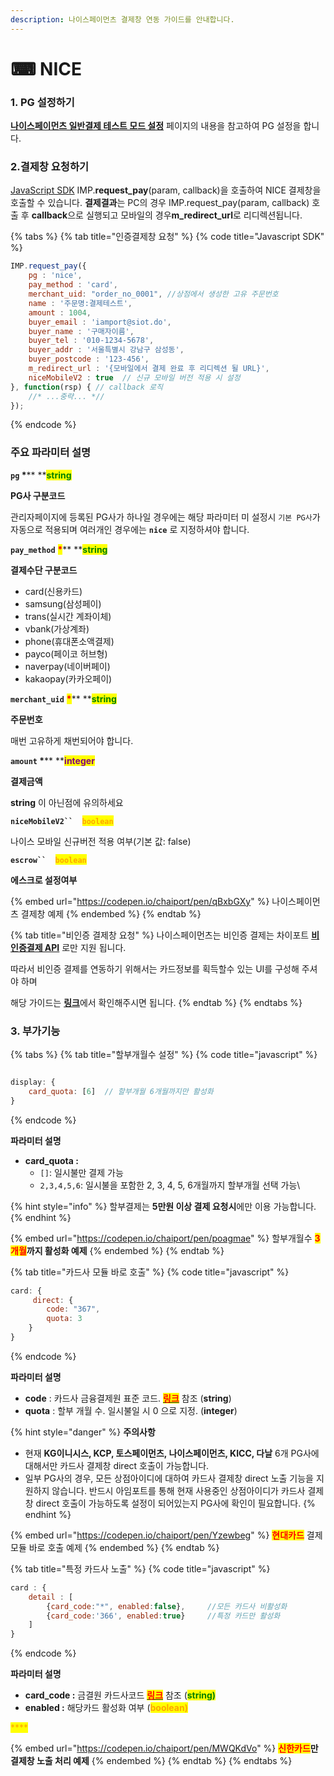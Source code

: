 ```yaml
---
description: 나이스페이먼츠 결제창 연동 가이드를 안내합니다.
---
```


# ⌨ NICE

### 1. PG 설정하기

[**나이스페이먼츠 일반결제 테스트 모드 설정**](../undefined/2.-pg/pg/undefined-3.md) 페이지의 내용을 참고하여 PG 설정을 합니다.

### 2.결제창 요청하기

[JavaScript SDK](../sdk/javascript-sdk/) IMP.**request\_pay**(param, callback)을 호출하여 NICE 결제창을 호출할 수 있습니다. **결제결과**는 PC의 경우 IMP.request\_pay(param, callback) 호출 후 **callback**으로 실행되고 모바일의 경우**m\_redirect\_url**로 리디렉션됩니다.

{% tabs %}
{% tab title="인증결제창 요청" %}
{% code title="Javascript SDK" %}
```javascript
IMP.request_pay({
    pg : 'nice',
    pay_method : 'card',
    merchant_uid: "order_no_0001", //상점에서 생성한 고유 주문번호
    name : '주문명:결제테스트',
    amount : 1004,
    buyer_email : 'iamport@siot.do',
    buyer_name : '구매자이름',
    buyer_tel : '010-1234-5678',
    buyer_addr : '서울특별시 강남구 삼성동',
    buyer_postcode : '123-456',
    m_redirect_url : '{모바일에서 결제 완료 후 리디렉션 될 URL}',
    niceMobileV2 : true  // 신규 모바일 버전 적용 시 설정 
}, function(rsp) { // callback 로직
	//* ...중략... *//
});
```
{% endcode %}

####

### 주요 파라미터 설명

**`pg`  **<mark style="color:red;">**\***</mark>**  **<mark style="color:green;">**s**</mark><mark style="color:green;">**tring**</mark>

**PG사 구분코드**

관리자페이지에 등록된 PG사가 하나일 경우에는 해당 파라미터 미 설정시 `기본 PG사`가 자동으로 적용되며 여러개인 경우에는 **`nice`** 로 지정하셔야 합니다.



**`pay_method`** <mark style="color:red;">**\***</mark>** **<mark style="color:green;">**s**</mark><mark style="color:green;">**tring**</mark>

**결제수단 구분코드**

* card(신용카드)
* samsung(삼성페이)
* trans(실시간 계좌이체)
* vbank(가상계좌)
* phone(휴대폰소액결제)
* payco(페이코 허브형)
* naverpay(네이버페이)
* kakaopay(카카오페이)



**`merchant_uid`** <mark style="color:red;">**\***</mark>** **<mark style="color:green;">**s**</mark><mark style="color:green;">**tring**</mark>

**주문번호**

매번 고유하게 채번되어야 합니다.



**`amount`  **<mark style="color:red;">**\***</mark>** **<mark style="color:purple;">**integer**</mark>

**결제금액**

**string** 이 아닌점에 유의하세요



**`niceMobileV2``  `**<mark style="color:orange;">**`boolean`**</mark>

나이스 모바일 신규버전 적용 여부(기본 값: false)



**`escrow``  `**<mark style="color:orange;">**`boolean`**</mark>

**에스크로 설정여부**&#x20;



{% embed url="https://codepen.io/chaiport/pen/qBxbGXy" %}
나이스페이먼츠 결제창 예제
{% endembed %}
{% endtab %}

{% tab title="비인증 결제창 요청" %}
나이스페이먼츠는 비인증 결제는 차이포트 [**비인증결제 API**](../api/api-4/) 로만 지원 됩니다.

따라서 비인증 결제를 연동하기 위해서는 카드정보를 획득할수 있는 UI를 구성해 주셔야 하며&#x20;

해당 가이드는 [**링크**](../undefined-1/undefined-1/undefined/rest-api.md)에서 확인해주시면 됩니다.
{% endtab %}
{% endtabs %}

### 3. 부가기능

{% tabs %}
{% tab title="할부개월수 설정" %}
{% code title="javascript" %}
```javascript

display: {
    card_quota: [6]  // 할부개월 6개월까지만 활성화
}
```
{% endcode %}



**파라미터 설명**

* **card\_quota :**
  * `[]`: 일시불만 결제 가능
  * `2,3,4,5,6`: 일시불을 포함한 2, 3, 4, 5, 6개월까지 할부개월 선택 가능\


{% hint style="info" %}
할부결제는 **5만원 이상 결제 요청시**에만 이용 가능합니다.
{% endhint %}





{% embed url="https://codepen.io/chaiport/pen/poagmae" %}
할부개월수 <mark style="color:red;">**3개월**</mark>**까지 활성화 예제**
{% endembed %}
{% endtab %}

{% tab title="카드사 모듈 바로 호출" %}
{% code title="javascript" %}
```javascript
card: {
     direct: {
        code: "367",
        quota: 3
    }
}
```
{% endcode %}



**파라미터 설명**

* **code** : 카드사 금융결제원 표준 코드. [<mark style="color:red;">**링크**</mark>](https://chaifinance.notion.site/53589280bbc94fab938d93257d452216?v=eb405baf52134b3f90d438e3bf763630)  참조 (**string**)
* **quota** : 할부 개월 수. 일시불일 시 0 으로 지정. (**integer**)

{% hint style="danger" %}
**주의사항**

* 현재 **KG이니시스, KCP, 토스페이먼츠, 나이스페이먼츠, KICC, 다날** 6개 PG사에 대해서만 카드사 결제창 direct 호출이 가능합니다.
* 일부 PG사의 경우, 모든 상점아이디에 대하여 카드사 결제창 direct 노출 기능을 지원하지 않습니다. 반드시 아임포트를 통해 현재 사용중인 상점아이디가 카드사 결제창 direct 호출이 가능하도록 설정이 되어있는지 PG사에 확인이 필요합니다.
{% endhint %}



{% embed url="https://codepen.io/chaiport/pen/Yzewbeg" %}
<mark style="color:red;">**현대카드**</mark> 결제모듈 바로 호출 예제
{% endembed %}
{% endtab %}

{% tab title="특정 카드사 노출" %}
{% code title="javascript" %}
```javascript
card : {
    detail : [
        {card_code:"*", enabled:false},     //모든 카드사 비활성화
        {card_code:'366', enabled:true}     //특정 카드만 활성화
    ]
}
```
{% endcode %}



**파라미터 설명**

* **card\_code :** 금결원 카드사코드 [<mark style="color:red;">**링크**</mark>](https://chaifinance.notion.site/53589280bbc94fab938d93257d452216?v=eb405baf52134b3f90d438e3bf763630) 참조 (<mark style="color:green;">**string)**</mark>
* **enabled :** 해당카드 활성화 여부 (<mark style="color:orange;">**boolean)**</mark>

<mark style="color:orange;">****</mark>

{% embed url="https://codepen.io/chaiport/pen/MWQKdVo" %}
<mark style="color:red;">**신한카드**</mark>**만 결제창 노출 처리 예제**
{% endembed %}
{% endtab %}
{% endtabs %}
